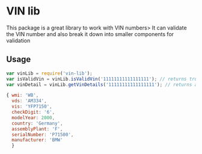 # VIN lib

This package is a great library to work with VIN numbers>
It can validate the VIN number and also break it down into smaller components for validation

## Usage

```js
var vinLib = require('vin-lib');
var isValidVin = vinLib.isValidVin('11111111111111111'); // returns true if this is a valid VIN
var vinDetail = vinLib.getVinDetails('11111111111111111'); // returns a structure with the following elements

{ wmi: 'WB',
  vds: 'AM334',
  vis: 'YFP7150',
  checkDigit: '6',
  modelYear: 2000,
  country: 'Germany',
  assemblyPlant: 'F',
  serialNumber: 'P71500',
  manufacturer: 'BMW' 
  }


```

 